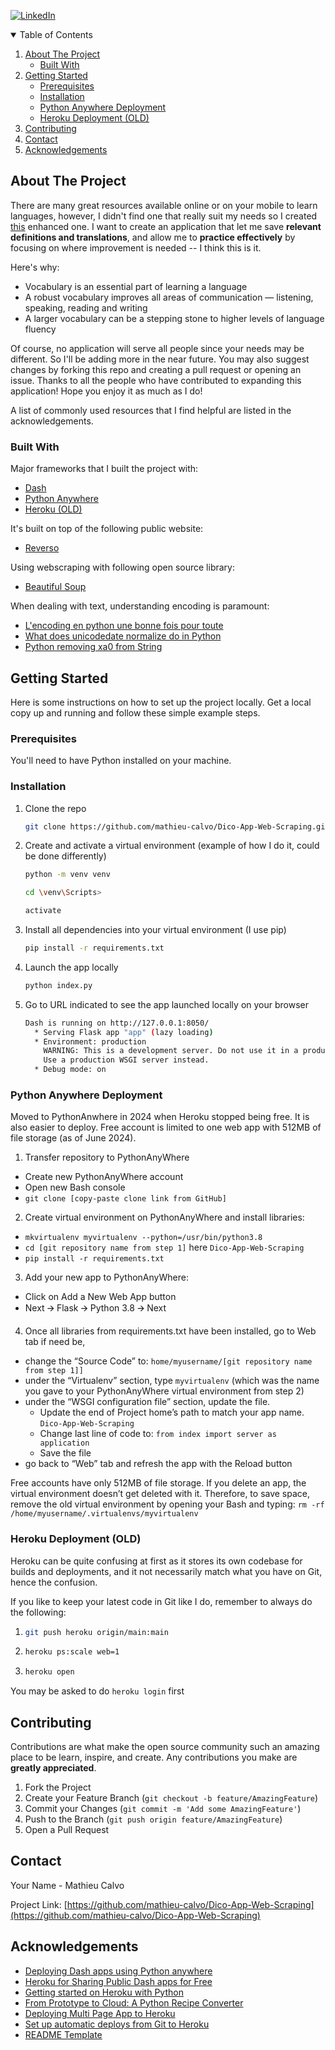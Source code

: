 <!--
*** Thanks for checking out the Best-README-Template. If you have a suggestion
*** that would make this better, please fork the repo and create a pull request
*** or simply open an issue with the tag "enhancement".
*** Thanks again! Now go create something AMAZING! :D
-->



<!-- PROJECT SHIELDS -->
<!--
*** I'm using markdown "reference style" links for readability.
*** Reference links are enclosed in brackets [ ] instead of parentheses ( ).
*** See the bottom of this document for the declaration of the reference variables
*** for contributors-url, forks-url, etc. This is an optional, concise syntax you may use.
*** https://www.markdownguide.org/basic-syntax/#reference-style-links
-->
[![LinkedIn][linkedin-shield]][linkedin-url]





<!-- TABLE OF CONTENTS -->
<details open="open">
  <summary>Table of Contents</summary>
  <ol>
    <li>
      <a href="#about-the-project">About The Project</a>
      <ul>
        <li><a href="#built-with">Built With</a></li>
      </ul>
    </li>
    <li>
      <a href="#getting-started">Getting Started</a>
      <ul>
        <li><a href="#prerequisites">Prerequisites</a></li>
        <li><a href="#installation">Installation</a></li>
        <li><a href="#pythonanywheredeploy">Python Anywhere Deployment</a></li>
        <li><a href="#herokudeploy">Heroku Deployment (OLD)</a></li>
      </ul>
    </li>
    <li><a href="#contributing">Contributing</a></li>
    <li><a href="#contact">Contact</a></li>
    <li><a href="#acknowledgements">Acknowledgements</a></li>
  </ol>
</details>



<!-- ABOUT THE PROJECT -->
## About The Project

There are many great resources available online or on your mobile to learn languages, however, I didn't find one that really suit my needs so I created [this](https://dictionary-dash-app.herokuapp.com/) enhanced one. I want to create an application that let me save **relevant definitions and translations**, and allow me to **practice effectively** by focusing on where improvement is needed  -- I think this is it.

Here's why:
* Vocabulary is an essential part of learning a language
* A robust vocabulary improves all areas of communication — listening, speaking, reading and writing
* A larger vocabulary can be a stepping stone to higher levels of language fluency

Of course, no application will serve all people since your needs may be different. So I'll be adding more in the near future. You may also suggest changes by forking this repo and creating a pull request or opening an issue. Thanks to all the people who have contributed to expanding this application! Hope you enjoy it as much as I do!

A list of commonly used resources that I find helpful are listed in the acknowledgements.

### Built With

Major frameworks that I built the project with:
* [Dash](https://plotly.com/dash/)
* [Python Anywhere](https://www.pythonanywhere.com/)
* [Heroku (OLD)](https://www.heroku.com/)

It's built on top of the following public website:
* [Reverso](https://dictionary.reverso.net/)

Using webscraping with following open source library:
* [Beautiful Soup](https://beautiful-soup-4.readthedocs.io/en/latest/)

When dealing with text, understanding encoding is paramount:
* [L'encoding en python une bonne fois pour toute](http://sametmax.com/lencoding-en-python-une-bonne-fois-pour-toute/)
* [What does unicodedate normalize do in Python](https://stackoverflow.com/questions/51710082/what-does-unicodedata-normalize-do-in-python)
* [Python removing xa0 from String](https://stackoverflow.com/questions/10993612/python-removing-xa0-from-string)

<!-- GETTING STARTED -->
## Getting Started

Here is some instructions on how to set up the project locally.
Get a local copy up and running and follow these simple example steps.

### Prerequisites

You'll need to have Python installed on your machine.

### Installation

1. Clone the repo
   ```sh
   git clone https://github.com/mathieu-calvo/Dico-App-Web-Scraping.git
   ```
2. Create and activate a virtual environment (example of how I do it, could be done differently)
   ```sh
   python -m venv venv 
   
   cd \venv\Scripts>
   
   activate
   ```
3. Install all dependencies into your virtual environment (I use pip)
   ```sh
   pip install -r requirements.txt
   ```
4. Launch the app locally
   ```sh
   python index.py
   ```
5. Go to URL indicated to see the app launched locally on your browser
   ```sh
   Dash is running on http://127.0.0.1:8050/
     * Serving Flask app "app" (lazy loading)
     * Environment: production
       WARNING: This is a development server. Do not use it in a production deployment.
       Use a production WSGI server instead.
     * Debug mode: on
   ```
### Python Anywhere Deployment

Moved to PythonAnwhere in 2024 when Heroku stopped being free. It is also easier to deploy. Free account is limited to one web app with 512MB of file storage (as of June 2024).

1. Transfer repository to PythonAnyWhere
- Create new PythonAnyWhere account
- Open new Bash console
- ```git clone [copy-paste clone link from GitHub]```

2. Create virtual environment on PythonAnyWhere and install libraries:
- ```mkvirtualenv myvirtualenv --python=/usr/bin/python3.8```
- ```cd [git repository name from step 1]``` here ```Dico-App-Web-Scraping```
- ```pip install -r requirements.txt```

3.	Add your new app to PythonAnyWhere:
- Click on Add a New Web App button
- Next 🡪 Flask 🡪 Python 3.8 🡪 Next
    
4.	Once all libraries from requirements.txt have been installed, go to Web tab if need be, 
- change the “Source Code” to: ```home/myusername/[git repository name from step 1]]```
- under the “Virtualenv” section, type ```myvirtualenv``` (which was the name you gave to your PythonAnyWhere virtual environment from step 2)
- under the “WSGI configuration file” section, update the file. 
    - Update the end of Project home’s path to match your app name. ```Dico-App-Web-Scraping```
    - Change last line of code to: ```from index import server as application```
    - Save the file
- go back to “Web” tab and refresh the app with the Reload button

Free accounts have only 512MB of file storage. If you delete an app, the virtual environment doesn’t get deleted with it. Therefore, to save space, remove the old virtual environment by opening your Bash and typing:
```rm -rf /home/myusername/.virtualenvs/myvirtualenv```

### Heroku Deployment (OLD)

Heroku can be quite confusing at first as it stores its own codebase for builds and deployments, and it not necessarily match what you have on Git, hence the confusion. 

If you like to keep your latest code in Git like I do, remember to always do the following:

1.
    ```sh
    git push heroku origin/main:main
    ```
2.
    ```sh
    heroku ps:scale web=1
    ```
3.
    ```sh
    heroku open
    ```
   
You may be asked to do ```heroku login``` first
   
<!-- CONTRIBUTING -->
## Contributing

Contributions are what make the open source community such an amazing place to be learn, inspire, and create. Any contributions you make are **greatly appreciated**.

1. Fork the Project
2. Create your Feature Branch (`git checkout -b feature/AmazingFeature`)
3. Commit your Changes (`git commit -m 'Add some AmazingFeature'`)
4. Push to the Branch (`git push origin feature/AmazingFeature`)
5. Open a Pull Request



<!-- CONTACT -->
## Contact

Your Name - Mathieu Calvo

Project Link: [https://github.com/mathieu-calvo/Dico-App-Web-Scraping](https://github.com/mathieu-calvo/Dico-App-Web-Scraping)



<!-- ACKNOWLEDGEMENTS -->
## Acknowledgements
* [Deploying Dash apps using Python anywhere](https://www.youtube.com/watch?v=WOWVat5BgM4)
* [Heroku for Sharing Public Dash apps for Free](https://dash.plotly.com/deployment)
* [Getting started on Heroku with Python](https://devcenter.heroku.com/articles/getting-started-with-python)
* [From Prototype to Cloud: A Python Recipe Converter](https://www.justinmklam.com/posts/2018/04/python-flask-heroku-tutorial/?c=7013A000000txcVQAQ&utm_campaign=Onboarding-2.0-Deploy-1.1-Python&utm_medium=email&utm_source=nurture&utm_content=community&utm_term=flask-tutorial-recipe-converter)
* [Deploying Multi Page App to Heroku](https://community.plotly.com/t/deploying-multi-page-app-to-heroku-not-deploying-as-set-up/7877/4)
* [Set up automatic deploys from Git to Heroku](https://devcenter.heroku.com/articles/github-integration#automatic-deploys)
* [README Template](https://github.com/othneildrew/Best-README-Template)



<!-- MARKDOWN LINKS & IMAGES -->
<!-- https://www.markdownguide.org/basic-syntax/#reference-style-links -->
[linkedin-shield]: https://img.shields.io/badge/-LinkedIn-black.svg?style=for-the-badge&logo=linkedin&colorB=555
[linkedin-url]: https://www.linkedin.com/in/mathieu-calvo-b72758a3
[product-screenshot]: images/screenshot.png